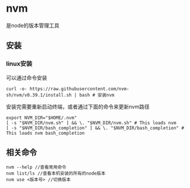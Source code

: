 # nvm

是node的版本管理工具

## 安装

### linux安装

可以通过命令安装

```shell
curl -o- https://raw.githubusercontent.com/nvm-sh/nvm/v0.39.1/install.sh | bash # 安装nvm
```

安装完需要重新启动终端，或者通过下面的命令来更新nvm路径

```shell
export NVM_DIR="$HOME/.nvm"
[ -s "$NVM_DIR/nvm.sh" ] && \. "$NVM_DIR/nvm.sh" # This loads nvm
[ -s "$NVM_DIR/bash_completion" ] && \. "$NVM_DIR/bash_completion" # This loads nvm bash_completion
```

## 相关命令

```shell
nvm --help //查看常用命令
nvm list/ls //查看本机安装的所有的node版本
nvm use <版本号> //切换版本
```